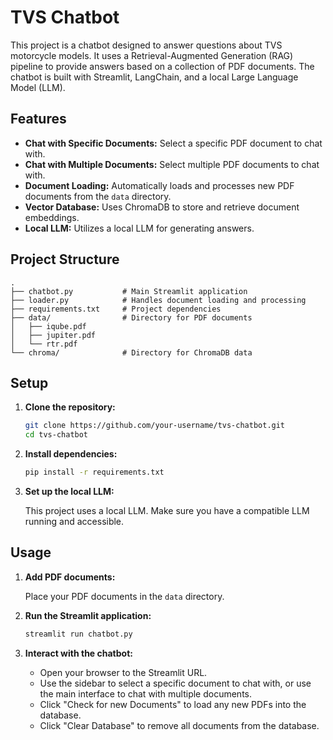 # TVS Chatbot

This project is a chatbot designed to answer questions about TVS motorcycle models. It uses a Retrieval-Augmented Generation (RAG) pipeline to provide answers based on a collection of PDF documents. The chatbot is built with Streamlit, LangChain, and a local Large Language Model (LLM).

## Features

- **Chat with Specific Documents:** Select a specific PDF document to chat with.
- **Chat with Multiple Documents:** Select multiple PDF documents to chat with.
- **Document Loading:** Automatically loads and processes new PDF documents from the `data` directory.
- **Vector Database:** Uses ChromaDB to store and retrieve document embeddings.
- **Local LLM:** Utilizes a local LLM for generating answers.

## Project Structure

```
.
├── chatbot.py           # Main Streamlit application
├── loader.py            # Handles document loading and processing
├── requirements.txt     # Project dependencies
├── data/                # Directory for PDF documents
│   ├── iqube.pdf
│   ├── jupiter.pdf
│   └── rtr.pdf
└── chroma/              # Directory for ChromaDB data
```

## Setup

1.  **Clone the repository:**

    ```bash
    git clone https://github.com/your-username/tvs-chatbot.git
    cd tvs-chatbot
    ```

2.  **Install dependencies:**

    ```bash
    pip install -r requirements.txt
    ```

3.  **Set up the local LLM:**

    This project uses a local LLM. Make sure you have a compatible LLM running and accessible.

## Usage

1.  **Add PDF documents:**

    Place your PDF documents in the `data` directory.

2.  **Run the Streamlit application:**

    ```bash
    streamlit run chatbot.py
    ```

3.  **Interact with the chatbot:**

    - Open your browser to the Streamlit URL.
    - Use the sidebar to select a specific document to chat with, or use the main interface to chat with multiple documents.
    - Click "Check for new Documents" to load any new PDFs into the database.
    - Click "Clear Database" to remove all documents from the database.